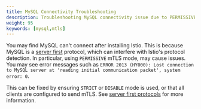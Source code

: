 ```yaml
---
title: MySQL Connectivity Troubleshooting
description: Troubleshooting MySQL connectivity issue due to PERMISSIVE mode.
weight: 95
keywords: [mysql,mtls]
---
```


You may find MySQL can't connect after installing Istio. This is because MySQL is a [server first](/docs/ops/deployment/requirements/#server-first-protocols) protocol,
which can interfere with Istio's protocol detection. In particular, using `PERMISSIVE` mTLS mode, may cause issues.
You may see error messages such as `ERROR 2013 (HY000): Lost connection to MySQL server at
'reading initial communication packet', system error: 0`.

This can be fixed by ensuring `STRICT` or `DISABLE` mode is used, or that all clients are configured
to send mTLS. See [server first protocols](/docs/ops/deployment/requirements/#server-first-protocols) for more information.

